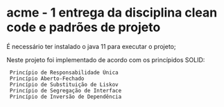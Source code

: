 # acme - 1 entrega da disciplina clean code e padrões de projeto

É necessário ter instalado o java 11 para executar o projeto;

Neste projeto foi implementado de acordo com os princípidos SOLID:
  
     Princípio de Responsabilidade Única
     Princípio Aberto-Fechado
     Princípio de Substituição de Liskov
     Princípio de Segregação de Interface
     Princípio de Inversão de Dependência
     
